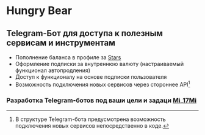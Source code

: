 # Hungry Bear
## Telegram-Бот для доступа к полезным сервисам и инструментам

* Пополнение баланса в профиле за [Stars](https://telegram.org/blog/telegram-stars/ru?ln=a)
* Оформление подписки за внутреннюю валюту (настраиваемый функционал автопродления)
* Доступ к функционалу на основе подписки пользователя
* Возможность подключения новых сервисов через стороннее API[^1]

### Разработка Telegram-ботов под ваши цели и задаци [Mi_17Mi](t.me/mi_17mi)

[^1]: В структуре Telegram-бота предусмотрена возможность подключения новых сервисов непосредственно в коде.
